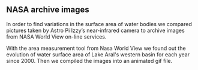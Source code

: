 ## NASA archive images

In order to find variations in the surface area of water bodies we compared pictures taken by Astro Pi Izzy’s near-infrared camera to archive images from NASA World View on-line services.

With the area measurement tool from Nasa World View we found out the evolution of water surface area of Lake Aral's western basin for each year since 2000. Then we compiled the images into an animated gif file.
